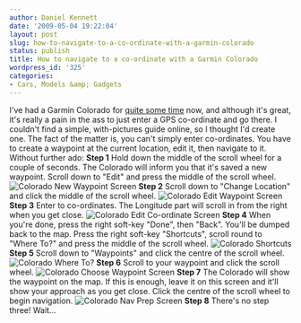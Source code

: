 ```yaml
---
author: Daniel Kennett
date: '2009-05-04 19:22:04'
layout: post
slug: how-to-navigate-to-a-co-ordinate-with-a-garmin-colorado
status: publish
title: How to navigate to a co-ordinate with a Garmin Colorado
wordpress_id: '325'
categories:
- Cars, Models &amp; Gadgets
---
```


I've had a Garmin Colorado for [quite some time](http://danielkennett.org/?p=147) now, and although it's great,
it's really a pain in the ass to just enter a GPS co-ordinate and go
there. I couldn't find a simple, with-pictures guide online, so I
thought I'd create one. The fact of the matter is, you can't simply
enter co-ordinates. You have to create a waypoint at the current
location, edit it, then navigate to it. Without further ado: **Step 1**
Hold down the middle of the scroll wheel for a couple of seconds. The
Colorado will inform you that it's saved a new waypoint. Scroll down to
"Edit" and press the middle of the scroll wheel. ![Colorado New Waypoint Screen](http://danielkennett.org/wp-content/uploads/2009/05/step1.png "Colorado New Waypoint Screen")
**Step 2** Scroll down to "Change Location" and click the middle of the
scroll wheel. ![Colorado Edit Waypoint Screen](http://danielkennett.org/wp-content/uploads/2009/05/step2.png "Colorado Edit Waypoint Screen")
**Step 3** Enter to co-ordinates. The Longitude part will scroll in from
the right when you get close. ![Colorado Edit Co-ordinate Screen](http://danielkennett.org/wp-content/uploads/2009/05/step3.png "Colorado Edit Co-ordinate Screen")
**Step 4** When you're done, press the right soft-key "Done", then
"Back". You'll be dumped back to the map. Press the right soft-key
"Shortcuts", scroll round to "Where To?" and press the middle of the
scroll wheel. ![Colorado Shortcuts](http://danielkennett.org/wp-content/uploads/2009/05/step4.png "Colorado Shortcuts")
**Step 5** Scroll down to "Waypoints" and click the centre of the scroll
wheel. ![Colorado Where To?](http://danielkennett.org/wp-content/uploads/2009/05/step5.png "Colorado Where To?")
**Step 6** Scroll to your waypoint and click the scroll wheel.
![Colorado Choose Waypoint Screen](http://danielkennett.org/wp-content/uploads/2009/05/step6.png "Colorado Choose Waypoint Screen")
**Step 7** The Colorado will show the waypoint on the map. If this is
enough, leave it on this screen and it'll show your approach as you get
close. Click the centre of the scroll wheel to begin navigation.
![Colorado Nav Prep Screen](http://danielkennett.org/wp-content/uploads/2009/05/step7.png "Colorado Nav Prep Screen")
**Step 8** There's no step three! Wait...
